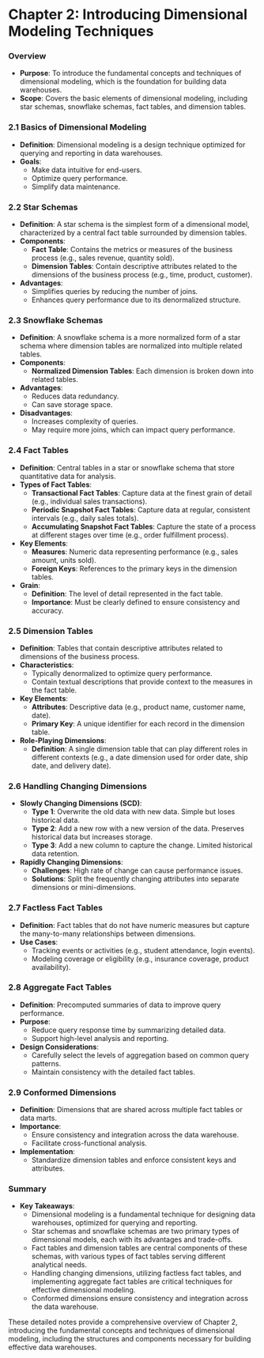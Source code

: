 # Chapter 2: Introducing Dimensional Modeling Techniques

### Overview
- **Purpose**: To introduce the fundamental concepts and techniques of dimensional modeling, which is the foundation for building data warehouses.
- **Scope**: Covers the basic elements of dimensional modeling, including star schemas, snowflake schemas, fact tables, and dimension tables.

### 2.1 Basics of Dimensional Modeling
- **Definition**: Dimensional modeling is a design technique optimized for querying and reporting in data warehouses.
- **Goals**:
  - Make data intuitive for end-users.
  - Optimize query performance.
  - Simplify data maintenance.

### 2.2 Star Schemas
- **Definition**: A star schema is the simplest form of a dimensional model, characterized by a central fact table surrounded by dimension tables.
- **Components**:
  - **Fact Table**: Contains the metrics or measures of the business process (e.g., sales revenue, quantity sold).
  - **Dimension Tables**: Contain descriptive attributes related to the dimensions of the business process (e.g., time, product, customer).
- **Advantages**:
  - Simplifies queries by reducing the number of joins.
  - Enhances query performance due to its denormalized structure.

### 2.3 Snowflake Schemas
- **Definition**: A snowflake schema is a more normalized form of a star schema where dimension tables are normalized into multiple related tables.
- **Components**:
  - **Normalized Dimension Tables**: Each dimension is broken down into related tables.
- **Advantages**:
  - Reduces data redundancy.
  - Can save storage space.
- **Disadvantages**:
  - Increases complexity of queries.
  - May require more joins, which can impact query performance.

### 2.4 Fact Tables
- **Definition**: Central tables in a star or snowflake schema that store quantitative data for analysis.
- **Types of Fact Tables**:
  - **Transactional Fact Tables**: Capture data at the finest grain of detail (e.g., individual sales transactions).
  - **Periodic Snapshot Fact Tables**: Capture data at regular, consistent intervals (e.g., daily sales totals).
  - **Accumulating Snapshot Fact Tables**: Capture the state of a process at different stages over time (e.g., order fulfillment process).
- **Key Elements**:
  - **Measures**: Numeric data representing performance (e.g., sales amount, units sold).
  - **Foreign Keys**: References to the primary keys in the dimension tables.
- **Grain**:
  - **Definition**: The level of detail represented in the fact table.
  - **Importance**: Must be clearly defined to ensure consistency and accuracy.

### 2.5 Dimension Tables
- **Definition**: Tables that contain descriptive attributes related to dimensions of the business process.
- **Characteristics**:
  - Typically denormalized to optimize query performance.
  - Contain textual descriptions that provide context to the measures in the fact table.
- **Key Elements**:
  - **Attributes**: Descriptive data (e.g., product name, customer name, date).
  - **Primary Key**: A unique identifier for each record in the dimension table.
- **Role-Playing Dimensions**:
  - **Definition**: A single dimension table that can play different roles in different contexts (e.g., a date dimension used for order date, ship date, and delivery date).

### 2.6 Handling Changing Dimensions
- **Slowly Changing Dimensions (SCD)**:
  - **Type 1**: Overwrite the old data with new data. Simple but loses historical data.
  - **Type 2**: Add a new row with a new version of the data. Preserves historical data but increases storage.
  - **Type 3**: Add a new column to capture the change. Limited historical data retention.
- **Rapidly Changing Dimensions**:
  - **Challenges**: High rate of change can cause performance issues.
  - **Solutions**: Split the frequently changing attributes into separate dimensions or mini-dimensions.

### 2.7 Factless Fact Tables
- **Definition**: Fact tables that do not have numeric measures but capture the many-to-many relationships between dimensions.
- **Use Cases**:
  - Tracking events or activities (e.g., student attendance, login events).
  - Modeling coverage or eligibility (e.g., insurance coverage, product availability).

### 2.8 Aggregate Fact Tables
- **Definition**: Precomputed summaries of data to improve query performance.
- **Purpose**:
  - Reduce query response time by summarizing detailed data.
  - Support high-level analysis and reporting.
- **Design Considerations**:
  - Carefully select the levels of aggregation based on common query patterns.
  - Maintain consistency with the detailed fact tables.

### 2.9 Conformed Dimensions
- **Definition**: Dimensions that are shared across multiple fact tables or data marts.
- **Importance**:
  - Ensure consistency and integration across the data warehouse.
  - Facilitate cross-functional analysis.
- **Implementation**:
  - Standardize dimension tables and enforce consistent keys and attributes.

### Summary
- **Key Takeaways**:
  - Dimensional modeling is a fundamental technique for designing data warehouses, optimized for querying and reporting.
  - Star schemas and snowflake schemas are two primary types of dimensional models, each with its advantages and trade-offs.
  - Fact tables and dimension tables are central components of these schemas, with various types of fact tables serving different analytical needs.
  - Handling changing dimensions, utilizing factless fact tables, and implementing aggregate fact tables are critical techniques for effective dimensional modeling.
  - Conformed dimensions ensure consistency and integration across the data warehouse.

These detailed notes provide a comprehensive overview of Chapter 2, introducing the fundamental concepts and techniques of dimensional modeling, including the structures and components necessary for building effective data warehouses.